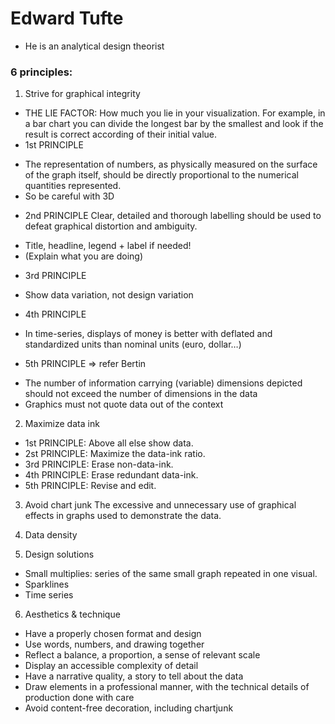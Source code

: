 # Edward Tufte
- He is an analytical design theorist
### 6 principles:
1. Strive for graphical integrity
* THE LIE FACTOR: How much you lie in your visualization.
For example, in a bar chart you can divide the longest bar by the smallest and look if the result is correct according of their initial value.
* 1st PRINCIPLE
- The representation of numbers, as physically measured on the surface of the graph itself, should be directly proportional to the numerical quantities represented.
- So be careful with 3D
* 2nd PRINCIPLE
Clear, detailed and thorough labelling should be used to defeat graphical distortion and ambiguity.
 - Title, headline, legend + label if needed!
 - (Explain what you are doing)
* 3rd PRINCIPLE
 - Show data variation, not design variation
* 4th PRINCIPLE
 - In time-series, displays of money is better with deflated and standardized units than nominal units (euro, dollar…)
* 5th PRINCIPLE => refer Bertin
 - The number of information carrying (variable) dimensions depicted should not exceed the number of dimensions in the data
 - Graphics must not quote data out of the context

2.	Maximize data ink
* 1st PRINCIPLE: Above all else show data.
* 2st PRINCIPLE: Maximize the data-ink ratio.
* 3rd PRINCIPLE: Erase non-data-ink.
* 4th PRINCIPLE: Erase redundant data-ink.
* 5th PRINCIPLE: Revise and edit.

3. Avoid chart junk
The excessive and unnecessary use of graphical effects in graphs used to demonstrate the data.

4. Data density

5. Design solutions

* Small multiplies: series of the same small graph repeated in one visual.
* Sparklines
* Time series

6. Aesthetics & technique

- Have a properly chosen format and design
- Use words, numbers, and drawing together
- Reflect a balance, a proportion, a sense of relevant scale
- Display an accessible complexity of detail
- Have a narrative quality, a story to tell about the data
- Draw elements in a professional manner, with the technical details of production done with care
- Avoid content-free decoration, including chartjunk

